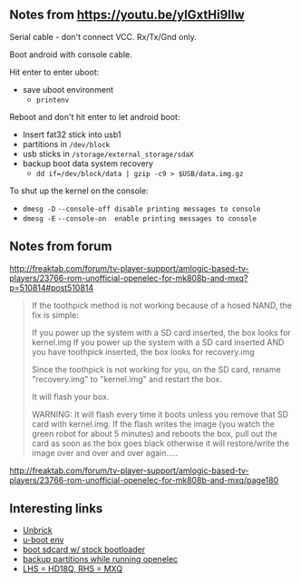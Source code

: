 ## Notes from https://youtu.be/yIGxtHi9Ilw

Serial cable - don't connect VCC. Rx/Tx/Gnd only.

Boot android with console cable.

Hit enter to enter uboot:
* save uboot environment
  * `printenv`

Reboot and don't hit enter to let android boot:
* Insert fat32 stick into usb1
* partitions in `/dev/block`
* usb sticks in `/storage/external_storage/sdaX`
* backup boot data system recovery
  * `dd if=/dev/block/data | gzip -c9 > $USB/data.img.gz`


To shut up the kernel on the console:
* `dmesg -D` `--console-off disable printing messages to console`
* `dmesg -E` `--console-on  enable printing messages to console`

## Notes from forum

http://freaktab.com/forum/tv-player-support/amlogic-based-tv-players/23766-rom-unofficial-openelec-for-mk808b-and-mxq?p=510814#post510814

> If the toothpick method is not working because of a hosed NAND, the fix is simple:
> 
> If you power up the system with a SD card inserted, the box looks for kernel.img
> If you power up the system with a SD card inserted AND you have toothpick inserted, the box looks for recovery.img
> 
> Since the toothpick is not working for you, on the SD card, rename "recovery.img" to "kernel.img" and restart the box.
>
> It will flash your box.
>
> WARNING: It will flash every time it boots unless you remove that SD card with kernel.img. If the flash writes the image (you watch the green robot for about 5 minutes) and reboots the box, pull out the card as soon as the box goes black otherwise it will restore/write the image over and over and over again.....

http://freaktab.com/forum/tv-player-support/amlogic-based-tv-players/23766-rom-unofficial-openelec-for-mk808b-and-mxq/page180

## Interesting links

* [Unbrick](http://freaktab.com/forum/tv-player-support/amlogic-based-tv-players/s805/others-ab/523003-mxq-ott-s805-box-bricked-red-led-constantly-on)
* [u-boot env](http://freaktab.com/forum/tv-player-support/amlogic-based-tv-players/23766-rom-unofficial-openelec-for-mk808b-and-mxq?p=551919#post551919)
* [boot sdcard w/ stock bootloader](http://freaktab.com/forum/tv-player-support/amlogic-based-tv-players/23766-rom-unofficial-openelec-for-mk808b-and-mxq?p=552379#post552379)
* [backup partitions while running openelec](http://freaktab.com/forum/tv-player-support/amlogic-based-tv-players/23766-rom-unofficial-openelec-for-mk808b-and-mxq?p=556310#post556310)
* [LHS = HD18Q, RHS = MXQ](http://s20.postimg.org/k7r0o5ji4/IMG_20160123_Remotes.jpg)
